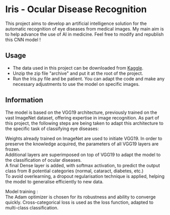 # Iris - Ocular Disease Recognition

This project aims to develop an artificial intelligence solution for the automatic recognition of eye diseases from medical images. My main aim is to help advance the use of AI in medicine. Feel free to modify and republish this CNN model !  

## Usage
- The data used in this project can be downloaded from [Kaggle](https://www.kaggle.com/datasets/andrewmvd/ocular-disease-recognition-odir5k).  
- Unzip the zip file "archive" and put it at the root of the project.   
- Run the Iris.py file and be patient. You can adapt the code and make any necessary adjustments to use the model on specific images.  

## Information
The model is based on the VGG19 architecture, previously trained on the vast ImageNet dataset, offering expertise in image recognition. As part of this project, the following steps are being taken to adapt this architecture to the specific task of classifying eye diseases:  
  
Weights already trained on ImageNet are used to initiate VGG19. In order to preserve the knowledge acquired, the parameters of all VGG19 layers are frozen.  
Additional layers are superimposed on top of VGG19 to adapt the model to the classification of ocular diseases.  
A final Dense layer is added, with softmax activation, to predict the output class from 8 potential categories (normal, cataract, diabetes, etc.)  
To avoid overlearning, a dropout regularisation technique is applied, helping the model to generalise efficiently to new data.  
  
Model training :  
The Adam optimizer is chosen for its robustness and ability to converge quickly.
Cross-categorical loss is used as the loss function, adapted to multi-class classification.
